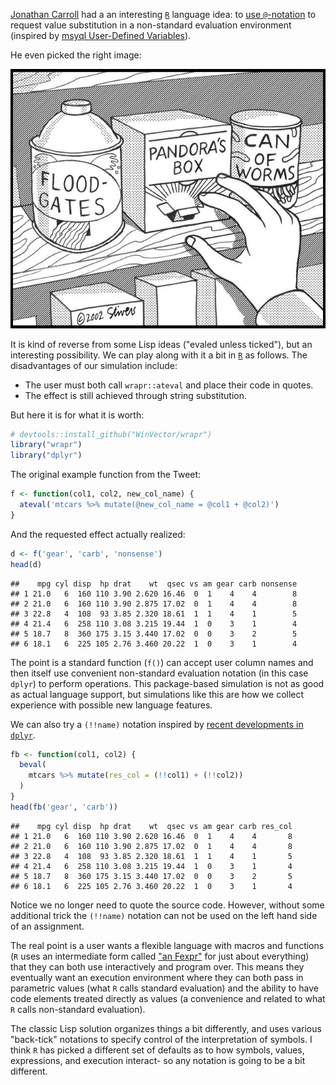 [Jonathan Carroll](https://jcarroll.com.au) had a an interesting [`R`](https://cran.r-project.org) language idea: to [use `@`-notation](https://twitter.com/carroll_jono/status/842142292253196290) to request value substitution in a non-standard evaluation environment (inspired by [msyql User-Defined Variables](https://dev.mysql.com/doc/refman/5.7/en/user-variables.html)).

He even picked the right image:

![](PandorasBox.jpg)

It is kind of reverse from some Lisp ideas ("evaled unless ticked"), but an interesting possibility. We can play along with it a bit in [`R`](https://cran.r-project.org) as follows. The disadvantages of our simulation include:

-   The user must both call `wrapr::ateval` and place their code in quotes.
-   The effect is still achieved through string substitution.

But here it is for what it is worth:

``` r
# devtools::install_github("WinVector/wrapr")
library("wrapr")
library("dplyr")
```

The original example function from the Tweet:

``` r
f <- function(col1, col2, new_col_name) {
  ateval('mtcars %>% mutate(@new_col_name = @col1 + @col2)')
}
```

And the requested effect actually realized:

``` r
d <- f('gear', 'carb', 'nonsense')
head(d)
```

    ##    mpg cyl disp  hp drat    wt  qsec vs am gear carb nonsense
    ## 1 21.0   6  160 110 3.90 2.620 16.46  0  1    4    4        8
    ## 2 21.0   6  160 110 3.90 2.875 17.02  0  1    4    4        8
    ## 3 22.8   4  108  93 3.85 2.320 18.61  1  1    4    1        5
    ## 4 21.4   6  258 110 3.08 3.215 19.44  1  0    3    1        4
    ## 5 18.7   8  360 175 3.15 3.440 17.02  0  0    3    2        5
    ## 6 18.1   6  225 105 2.76 3.460 20.22  1  0    3    1        4

The point is a standard function (`f()`) can accept user column names and then itself use convenient non-standard evaluation notation (in this case `dplyr`) to perform operations. This package-based simulation is not as good as actual language support, but simulations like this are how we collect experience with possible new language features.

We can also try a `(!!name)` notation inspired by [recent developments in `dplyr`](https://github.com/hadley/dplyr/commit/8f03f835185370626a566e95d268623b20189e07).

``` r
fb <- function(col1, col2) {
  beval(
    mtcars %>% mutate(res_col = (!!col1) + (!!col2))
  )
}
head(fb('gear', 'carb'))
```

    ##    mpg cyl disp  hp drat    wt  qsec vs am gear carb res_col
    ## 1 21.0   6  160 110 3.90 2.620 16.46  0  1    4    4       8
    ## 2 21.0   6  160 110 3.90 2.875 17.02  0  1    4    4       8
    ## 3 22.8   4  108  93 3.85 2.320 18.61  1  1    4    1       5
    ## 4 21.4   6  258 110 3.08 3.215 19.44  1  0    3    1       4
    ## 5 18.7   8  360 175 3.15 3.440 17.02  0  0    3    2       5
    ## 6 18.1   6  225 105 2.76 3.460 20.22  1  0    3    1       4

Notice we no longer need to quote the source code. However, without some additional trick the `(!!name)` notation can not be used on the left hand side of an assignment.

The real point is a user wants a flexible language with macros and functions (`R` uses an intermediate form called ["an Fexpr"](https://en.wikipedia.org/wiki/Fexpr) for just about everything) that they can both use interactively and program over. This means they eventually want an execution environment where they can both pass in parametric values (what `R` calls standard evaluation) and the ability to have code elements treated directly as values (a convenience and related to what `R` calls non-standard evaluation).

The classic Lisp solution organizes things a bit differently, and uses various "back-tick" notations to specify control of the interpretation of symbols. I think `R` has picked a different set of defaults as to how symbols, values, expressions, and execution interact- so any notation is going to be a bit different.
